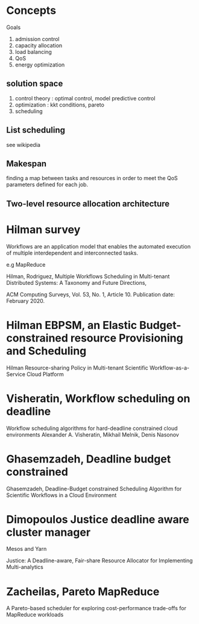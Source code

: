 
# Concepts

Goals

1. admission control
1. capacity allocation
1. load balancing
1. QoS
1. energy optimization

## solution space

1. control theory : optimal control, model predictive control
2. optimization : kkt conditions, pareto
3. scheduling 

## List scheduling

see wikipedia

## Makespan

finding a map between tasks and resources in order to meet the QoS parameters defined for each job.

## Two-level resource allocation architecture



# Hilman survey

Workflows are an application model that enables the automated execution of multiple interdependent and
interconnected tasks.

e.g MapReduce

Hilman, Rodriguez, Multiple Workflows Scheduling in Multi-tenant Distributed
Systems: A Taxonomy and Future Directions, 

ACM Computing Surveys, Vol. 53, No. 1, Article 10. Publication date: February 2020.

# Hilman EBPSM, an Elastic Budget-constrained resource Provisioning and Scheduling 


Hilman Resource-sharing Policy in Multi-tenant
Scientific Workflow-as-a-Service Cloud Platform

# Visheratin, Workflow scheduling on deadline

Workflow scheduling algorithms for hard-deadline constrained cloud environments
Alexander A. Visheratin, Mikhail Melnik,
Denis Nasonov


# Ghasemzadeh, Deadline budget constrained 

Ghasemzadeh, Deadline-Budget constrained Scheduling Algorithm for Scientific Workflows in a Cloud
Environment

# Dimopoulos Justice deadline aware cluster manager

Mesos and Yarn

Justice: A Deadline-aware, Fair-share Resource
Allocator for Implementing Multi-analytics

# Zacheilas, Pareto MapReduce


A Pareto-based scheduler for exploring cost-performance trade-offs for MapReduce workloads

